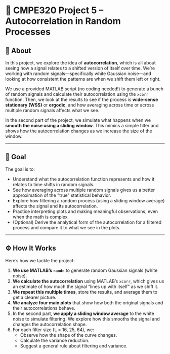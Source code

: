 # 🔁 CMPE320 Project 5 – Autocorrelation in Random Processes

## 📌 About

In this project, we explore the idea of **autocorrelation**, which is all about seeing how a signal relates to a shifted version of itself over time. We’re working with random signals—specifically white Gaussian noise—and looking at how consistent the patterns are when we shift them left or right.

We use a provided MATLAB script (no coding needed!) to generate a bunch of random signals and calculate their autocorrelation using the `xcorr` function. Then, we look at the results to see if the process is **wide-sense stationary (WSS)** or **ergodic**, and how averaging across time or across multiple random signals affects what we see.

In the second part of the project, we simulate what happens when we **smooth the noise using a sliding window**. This mimics a simple filter and shows how the autocorrelation changes as we increase the size of the window.

---

## 🎯 Goal

The goal is to:
- Understand what the autocorrelation function represents and how it relates to time shifts in random signals.
- See how averaging across multiple random signals gives us a better approximation of the "true" statistical behavior.
- Explore how filtering a random process (using a sliding window average) affects the signal and its autocorrelation.
- Practice interpreting plots and making meaningful observations, even when the math is complex.
- (Optional) Derive the analytical form of the autocorrelation for a filtered process and compare it to what we see in the plots.

---

## ⚙️ How It Works

Here’s how we tackle the project:
1. **We use MATLAB’s `randn`** to generate random Gaussian signals (white noise).
2. **We calculate the autocorrelation** using MATLAB’s `xcorr`, which gives us an estimate of how much the signal “lines up with itself” as we shift it.
3. **We repeat this multiple times**, store the results, and average them to get a clearer picture.
4. **We analyze four main plots** that show how both the original signals and their autocorrelations behave.
5. In the second part, **we apply a sliding window average** to the white noise to simulate filtering. We explore how this smooths the signal and changes the autocorrelation shape.
6. For each filter size (L = 16, 25, 64), we:
   - Observe how the shape of the curve changes.
   - Calculate the variance reduction.
   - Suggest a general rule about filtering and variance.

